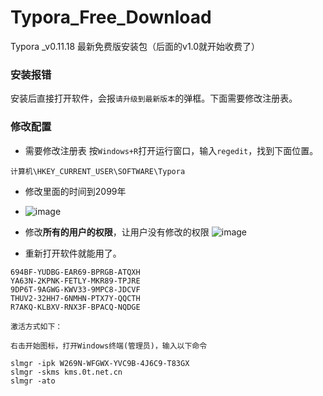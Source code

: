 # Typora_Free_Download
Typora _v0.11.18 最新免费版安装包（后面的v1.0就开始收费了）

### 安装报错
安装后直接打开软件，会报`请升级到最新版本`的弹框。下面需要修改注册表。
### 修改配置 
- 需要修改注册表 按`Windows+R`打开运行窗口，输入`regedit`，找到下面位置。
```
计算机\HKEY_CURRENT_USER\SOFTWARE\Typora
```
- 修改里面的时间到2099年
- ![image](https://github.com/user-attachments/assets/3f31d71a-2783-4431-a6ab-521a8c07289e)

- 修改**所有的用户的权限**，让用户没有修改的权限
![image](https://github.com/user-attachments/assets/3b00f359-1b20-4623-8f7a-cd2f1bb20fdc)
- 重新打开软件就能用了。


```
694BF-YUDBG-EAR69-BPRGB-ATQXH
YA63N-2KPNK-FETLY-MKR89-TPJRE
9DP6T-9AGWG-KWV33-9MPC8-JDCVF
THUV2-32HH7-6NMHN-PTX7Y-QQCTH
R7AKQ-KLBXV-RNX3F-BPACQ-NQDGE
```
```
激活方式如下：

右击开始图标，打开Windows终端(管理员)，输入以下命令

slmgr -ipk W269N-WFGWX-YVC9B-4J6C9-T83GX
slmgr -skms kms.0t.net.cn
slmgr -ato

```
